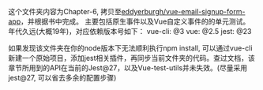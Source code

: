 这个文件夹内容为Chapter-6, 拷贝至[eddyerburgh/vue-email-signup-form-app](https://github.com/eddyerburgh/vue-email-signup-form-app)，并根据书中完成。
主要包括原生事件以及Vue自定义事件的的单元测试。
年代久远(大概19年)，对应依赖版本号如下：
vue-cli: @3
vue: @2.5
jest: @23

如果发现该文件夹在你的node版本下无法顺利执行npm install, 可以通过vue-cli新建一个原始项目，添加jest相关插件，再同步当前文件夹的代码。查过文档，该章节所用到的API在当前的Jest@27，以及Vue-test-utils并未失效。(尽量采用jest@27, 可以省去多余的配置步骤)


